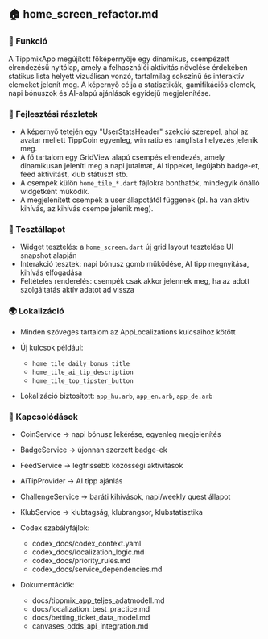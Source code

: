 ## 🏠 home\_screen\_refactor.md

### 🎯 Funkció

A TippmixApp megújított főképernyője egy dinamikus, csempézett elrendezésű nyitólap, amely a felhasználói aktivitás növelése érdekében statikus lista helyett vizuálisan vonzó, tartalmilag sokszínű és interaktív elemeket jelenít meg. A képernyő célja a statisztikák, gamifikációs elemek, napi bónuszok és AI-alapú ajánlások egyidejű megjelenítése.

### 🧠 Fejlesztési részletek

* A képernyő tetején egy "UserStatsHeader" szekció szerepel, ahol az avatar mellett TippCoin egyenleg, win ratio és ranglista helyezés jelenik meg.
* A fő tartalom egy GridView alapú csempés elrendezés, amely dinamikusan jeleníti meg a napi jutalmat, AI tippeket, legújabb badge-et, feed aktivitást, klub státuszt stb.
* A csempék külön `home_tile_*.dart` fájlokra bonthatók, mindegyik önálló widgetként működik.
* A megjelenített csempék a user állapotától függenek (pl. ha van aktív kihívás, az kihívás csempe jelenik meg).

### 🧪 Tesztállapot

* Widget tesztelés: a `home_screen.dart` új grid layout tesztelése UI snapshot alapján
* Interakció tesztek: napi bónusz gomb működése, AI tipp megnyitása, kihívás elfogadása
* Feltételes renderelés: csempék csak akkor jelennek meg, ha az adott szolgáltatás aktív adatot ad vissza

### 🌍 Lokalizáció

* Minden szöveges tartalom az AppLocalizations kulcsaihoz kötött
* Új kulcsok például:

  * `home_tile_daily_bonus_title`
  * `home_tile_ai_tip_description`
  * `home_tile_top_tipster_button`
* Lokalizáció biztosított: `app_hu.arb`, `app_en.arb`, `app_de.arb`

### 📎 Kapcsolódások

* CoinService → napi bónusz lekérése, egyenleg megjelenítés
* BadgeService → újonnan szerzett badge-ek
* FeedService → legfrissebb közösségi aktivitások
* AiTipProvider → AI tipp ajánlás
* ChallengeService → baráti kihívások, napi/weekly quest állapot
* KlubService → klubtagság, klubrangsor, klubstatisztika
* Codex szabályfájlok:

  * codex\_docs/codex\_context.yaml
  * codex\_docs/localization\_logic.md
  * codex\_docs/priority\_rules.md
  * codex\_docs/service\_dependencies.md
* Dokumentációk:

  * docs/tippmix\_app\_teljes\_adatmodell.md
  * docs/localization\_best\_practice.md
  * docs/betting\_ticket\_data\_model.md
  * canvases\_odds\_api\_integration.md
